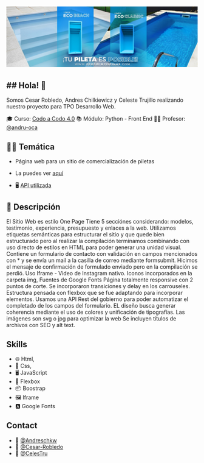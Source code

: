 <h1 align="center">
  <img src="https://raw.githubusercontent.com/CeleTru/EcoSwim/dbfbdfcadfcf450f2086093e4d60f79aaeb174f7/img/ecoswim_piscinas_tupiletaesposible_inicio.svg" alt="Ecoswim entrega proyecto" />
</h1>

<h2>## Hola! 👋</h2>

Somos Cesar Robledo, Andres Chilkiewicz y Celeste Trujillo realizando nuestro proyecto para TPO Desarrollo Web.

🎓 Curso:  [Codo a Codo 4.0](https://buenosaires.gob.ar/educacion/codocodo/el-programa)
📚 Módulo: Python - Front End
👨‍🏫 Profesor: [@andru-oca](https://github.com/andru-oca)

<h2>👨‍💻 Temática</h2>

- Página web para un sitio de comercialización de piletas

- La puedes ver [aquí](https://celetru.github.io/EcoSwim/) 

- 🖥️ [API utilizada](https://datosgobar.github.io/georef-ar-api/)

<h2>📝 Descripción</h2>
El Sitio Web es estilo One Page
Tiene 5 secciónes considerando: modelos, testimonio, experiencia, presupuesto y enlaces a la web. 
Utilizamos etiquetas semánticas para estructurar el sitio y que quede bien estructurado pero al realizar la compilación terminamos combinando con uso directo de estilos en HTML para poder generar una unidad visual. 
Contiene un formulario de contacto con validación en campos mencionados con * y se envía un mail a la casilla de correo mediante formsubmit. Hicimos el mensaje de confirmación de formulado enviado pero en la compilación se perdió. 
Uso Iframe - Video de Instagram nativo. 
Iconos incorporados en la carpeta img, 
Fuentes de Google Fonts 
Página totalmente responsive con 2 puntos de corte. 
Se incorporaron transiciones y delay en los carrouseles. 
Estructura pensada con flexbox que se fue adaptando para incorporar elementos.
Usamos una API Rest del gobierno para poder automatizar el completado de los campos del formulario. 
EL diseño busca generar coherencia mediante el uso de colores y unificación de tipografías. Las imágenes son svg o jpg para optimizar la web
Se incluyen títulos de archivos con SEO y alt text.

## Skills
- 🌐 Html,
- 🎨 Css, 
- 🖥️ JavaScript
- 📏 Flexbox
- 📦 Boostrap
- 🖼️ Iframe
- 🅰️ Google Fonts

## Contact
- 👦 [@Andreschkw](https://github.com/Andreschkw)
- 👨 [@Cesar-Robledo](https://github.com/Cesar-Robledo) 
- 👩 [@CelesTru](https://github.com/CeleTru) 
